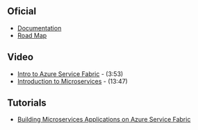 ## Oficial 
- [Documentation](https://docs.microsoft.com/en-us/azure/service-fabric/)
- [Road Map](https://docs.microsoft.com/en-us/azure/service-fabric/service-fabric-content-roadmap)

## Video
- [Intro to Azure Service Fabric](https://www.youtube.com/watch?v=nZqDZxLcJw4) - (3:53)
- [Introduction to Microservices](https://www.youtube.com/watch?v=EEwT6y5h09I) - (13:47)

## Tutorials 
- [Building Microservices Applications on Azure Service Fabric](https://mva.microsoft.com/en-US/training-courses/building-microservices-applications-on-azure-service-fabric-16747) 
